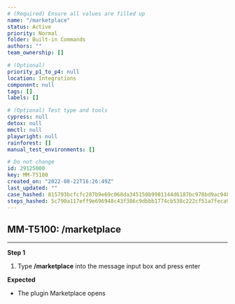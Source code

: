```yaml
---
# (Required) Ensure all values are filled up
name: "/marketplace"
status: Active
priority: Normal
folder: Built-in Commands
authors: ""
team_ownership: []

# (Optional)
priority_p1_to_p4: null
location: Integrations
component: null
tags: []
labels: []

# (Optional) Test type and tools
cypress: null
detox: null
mmctl: null
playwright: null
rainforest: []
manual_test_environments: []

# Do not change
id: 29125000
key: MM-T5100
created_on: "2022-08-22T16:26:49Z"
last_updated: ""
case_hashed: 815793bcfcfc287b9e69c068da345150b9981144d6187bc978bd9ac9482484189d7092546ada2747db6a2ce86f273cb4
steps_hashed: 5c790a117eff9e696948c43f386c9dbbb1774cb538c222cf51a7feca9e154b1eedc005e64c9ec23e25383098e821b447
---
```


<!-- (Auto-generated) Based on frontmatter's "key" and "name" -->

## MM-T5100: /marketplace

---

**Step 1**

1. Type **/marketplace** into the message input box and press enter

**Expected**

- The plugin Marketplace opens
